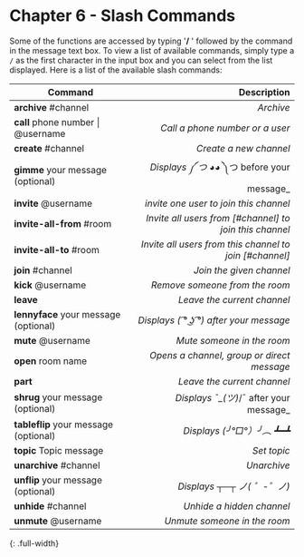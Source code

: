 # <a name="Chapter6"></a>Chapter 6 - Slash Commands

Some of the functions are accessed by typing '**/** ' followed by the command in the
message text box. To view a list of available commands, simply type a `/` as the
first character in the input box and you can select from the list displayed.
Here is a list of the available slash commands:

| Command | Description |
| ------- | -------: |
| **archive** #channel | _Archive_ |
| **call** phone number \| @username | _Call a phone number or a user_ |
| **create** #channel | _Create a new channel_ |
| **gimme** your message (optional) | _Displays ༼ つ ◕_◕ ༽つ before your message_ |
| **invite** @username | _invite one user to join this channel_ |
| **invite-all-from** #room | _Invite all users from [#channel] to join this channel_ |
| **invite-all-to** #room | _Invite all users from this channel to join [#channel]_ |
| **join** #channel | _Join the given channel_ |
| **kick** @username | _Remove someone from the room_ |
| **leave**  | _Leave the current channel_ |
| **lennyface** your message (optional) | _Displays ( ͡° ͜ʖ ͡°) after your message_ |
| **mute** @username | _Mute someone in the room_ |
| **open** room name | _Opens a channel, group or direct message_ |
| **part**  | _Leave the current channel_ |
| **shrug** your message (optional) | _Displays ¯\_(ツ)_/¯ after your message_ |
| **tableflip** your message (optional) | _Displays (╯°□°）╯︵ ┻━┻_ |
| **topic** Topic message | _Set topic_ |
| **unarchive** #channel | _Unarchive_ |
| **unflip** your message (optional) | _Displays ┬─┬ ノ( ゜-゜ノ)_ |
| **unhide** #channel | _Unhide a hidden channel_ |
| **unmute** @username | _Unmute someone in the room_ |
{: .full-width}
